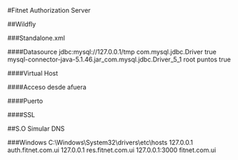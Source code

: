 #Fitnet Authorization Server

##Wildfly

###Standalone.xml

####Datasource
<datasource jta="true" jndi-name="java:/fitnetAuthorizationServerDS" pool-name="fitnetAuthorizationServerDS" enabled="true" use-ccm="false">
    <connection-url>jdbc:mysql://127.0.0.1/tmp</connection-url>
    <driver-class>com.mysql.jdbc.Driver</driver-class>
    <connection-property name="rewriteBatchedStatements">
        true
    </connection-property>
    <driver>mysql-connector-java-5.1.46.jar_com.mysql.jdbc.Driver_5_1</driver>
    <security>
        <user-name>root</user-name>
        <password>puntos</password>
    </security>
    <validation>
        <valid-connection-checker class-name="org.jboss.jca.adapters.jdbc.extensions.mysql.MySQLValidConnectionChecker"/>
        <background-validation>true</background-validation>
        <exception-sorter class-name="org.jboss.jca.adapters.jdbc.extensions.mysql.MySQLExceptionSorter"/>
    </validation>
</datasource>

####Virtual Host
<host name="fitnet-authorization-host" alias="auth.fitnet.com.ui,authorization.fitnet.com.ui" default-web-module="authorization-server-1.0.0.war"/>

####Acceso desde afuera
<inet-address value="${jboss.bind.address:0.0.0.0}"/>

####Puerto
<socket-binding name="http" port="${jboss.http.port:80}"/>

####SSL
<socket-binding name="https" port="${jboss.https.port:443}"/>
<keystore path="nacho.keystore" relative-to="jboss.server.config.dir" keystore-password="1234" alias="as" key-password="1234"/>

##S.O Simular DNS

###Windows
C:\Windows\System32\drivers\etc\hosts
127.0.0.1 auth.fitnet.com.ui
127.0.0.1 res.fitnet.com.ui
127.0.0.1:3000 fitnet.com.ui